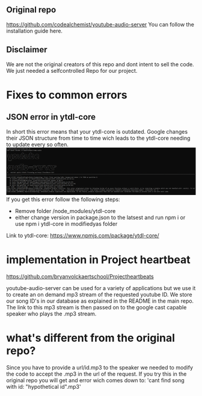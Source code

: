 ## Original repo
https://github.com/codealchemist/youtube-audio-server
You can follow the installation guide here.

## Disclaimer
We are not the original creators of this repo and dont intent to sell the code. We just needed a selfcontrolled Repo for our project.

# Fixes to common errors
## JSON error in ytdl-core 
In short this error means that your ytdl-core is outdated. Google changes their JSON structure from time to time wich leads to the ytdl-core needing to update every so often.
![Common error](Images/common_error.png)
If you get this error follow the following steps:
  - Remove folder /node_modules/ytdl-core
  - either change version in package.json to the latsest and run npm i or use npm i ytdl-core in modifiedyas folder
  
Link to ytdl-core: https://www.npmjs.com/package/ytdl-core/

# implementation in Project heartbeat
https://github.com/bryanvolckaertschool/Projectheartbeats

youtube-audio-server can be used for a variety of applications but we use it to create an on demand mp3 stream of the requested youtube ID.
We store our song ID's in our database as explained in the README in the main repo.
The link to this mp3 stream is then passed on to the google cast capable speaker who plays the .mp3 stream.

# what's different from the original repo?
Since you have to provide a url/id.mp3 to the speaker we needed to modify the code to accept the .mp3 in the url of the request.
If you try this in the original repo you will get and error wich comes down to: 'cant find song with id: "hypothetical id".mp3'


